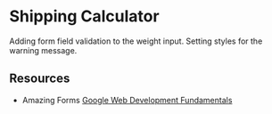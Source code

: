 # Shipping Calculator
Adding form field validation to the weight input. 
Setting styles for the warning message.



## Resources
- Amazing Forms [Google Web Development Fundamentals](https://developers.google.com/web/fundamentals/design-and-ux/input/forms)